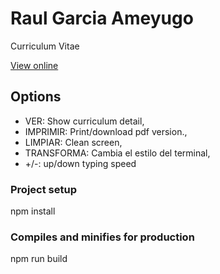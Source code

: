 # Raul Garcia Ameyugo

Curriculum Vitae


[View online](http://raul.garcia.ameyugo.eu/)


## Options
- VER: Show curriculum detail,
- IMPRIMIR: Print/download pdf version.,
- LIMPIAR: Clean screen,
- TRANSFORMA: Cambia el estilo del terminal,
- +/-: up/down typing speed



### Project setup
npm install

### Compiles and minifies for production
npm run build
